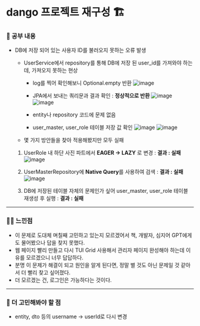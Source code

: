 # dango 프로젝트 재구성 🏗️

### 🚸 공부 내용

* DB에 저장 되어 있는 사용자 ID를 불러오지 못하는 오류 발생
  * UserService에서 repository를 통해 DB에 저장 된 user_id를 가져와야 하는데, 가져오지 못하는 현상
    * log를 찍어 확인해보니 Optional.empty 반환
    ![image](https://github.com/cha2code/daily_study/assets/141387662/5d65b0b3-5f32-48ab-a36c-e5996fe66197)

    * JPA에서 보내는 쿼리문과 결과 확인 : **정상적으로 반환**
    ![image](https://github.com/cha2code/daily_study/assets/141387662/ab29afae-0e1d-4ff9-8d9b-6e3436fc1d9d)
    ![image](https://github.com/cha2code/daily_study/assets/141387662/a5363115-6822-40b9-8177-feb7bb140640)

    * entity나 repository 코드에 문제 없음

    * user_master, user_role 테이블 저장 값 확인
    ![image](https://github.com/cha2code/daily_study/assets/141387662/c571b375-8c02-4857-93de-c6a1d4c0daec)
    ![image](https://github.com/cha2code/daily_study/assets/141387662/e0a4b2fa-6de2-48d9-abc6-9703c2af4976)


  * 몇 가지 방안들을 찾아 적용해봤지만 모두 실패
  1. UserRole 내 하단 사진 파트에서 **EAGER -> LAZY** 로 변경 : **결과 : 실패**
  ![image](https://github.com/cha2code/daily_study/assets/141387662/5e600a1c-1952-4e39-bfab-f27f994e8e44)

  2. UserMasterRepository에 **Native Query**를 사용하여 검색 : **결과 : 실패**
  ![image](https://github.com/cha2code/daily_study/assets/141387662/be26c1aa-9235-48b3-bb07-ba5e12491700)

  3. DB에 저장된 테이블 자체의 문제인가 싶어 user_master, user_role 테이블 재생성 후 실행 : **결과 : 실패**

---
  
### 🧑‍💻 느낀점
* 이 문제로 도대체 며칠째 고민하고 있는지 모르겠어서 책, 개발자, 심지어 GPT에게도 물어봤으나 답을 찾지 못했다.
* 웹 페이지 빨리 만들고 다시 TUI Grid 사용해서 관리자 페이지 완성해야 하는데 이유를 모르겠으니 너무 답답하다.
* 분명 이 문제가 해결이 되고 원인을 알게 된다면, 정말 별 것도 아닌 문제일 것 같아서 더 빨리 찾고 싶어졌다.
* 더 모르겠는 건, 로그인은 가능하다는 것이다.

---

### 🚧 더 고민해봐야 할 점
* entity, dto 등의 username -> userId로 다시 변경
